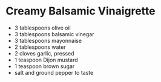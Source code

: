 # Creamy Balsamic Vinaigrette

- 3 tablespoons olive oil
- 3 tablespoons balsamic vinegar
- 3 tablespoons mayonnaise
- 2 tablespoons water
- 2 cloves garlic, pressed
- 1 teaspoon Dijon mustard
- 1 teaspoon brown sugar
- salt and ground pepper to taste
